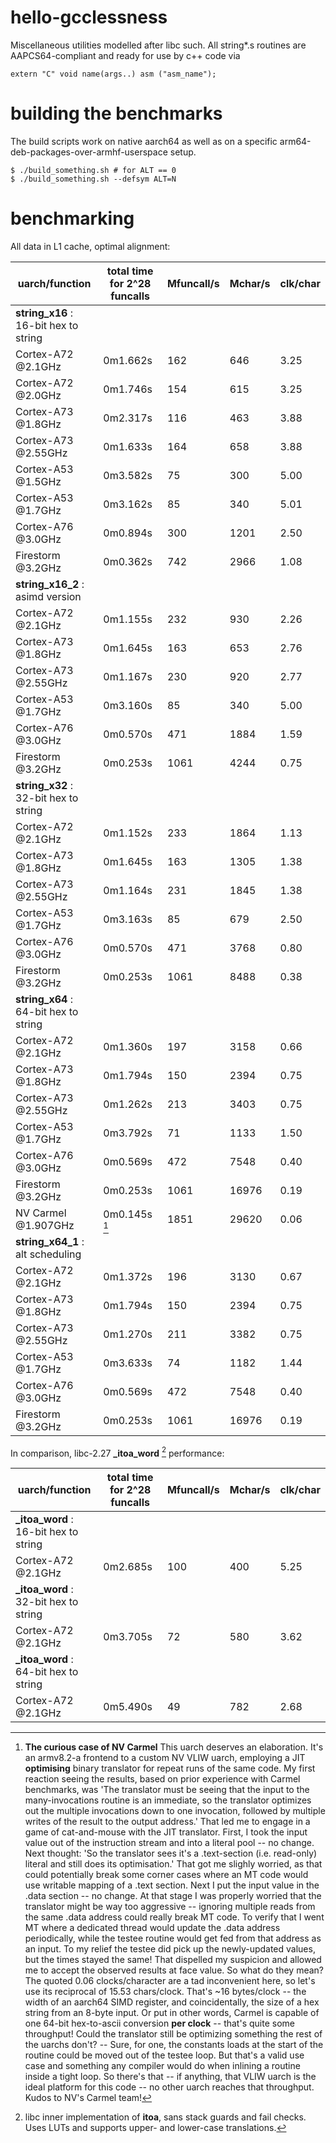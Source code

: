 # hello-gcclessness
Miscellaneous utilities modelled after libc such. All string\*.s routines are AAPCS64-compliant and ready for use by c++ code via

	extern "C" void name(args..) asm ("asm_name");

# building the benchmarks
The build scripts work on native aarch64 as well as on a specific arm64-deb-packages-over-armhf-userspace setup.

	$ ./build_something.sh # for ALT == 0
	$ ./build_something.sh --defsym ALT=N

# benchmarking
All data in L1 cache, optimal alignment:

| uarch/function                         | total time for 2^28 funcalls | Mfuncall/s | Mchar/s | clk/char |
| -------------------------------------- | ---------------------------- | ---------- | ------- | -------- |
| **string_x16** : 16-bit hex to string  |                              |            |         |          |
| Cortex-A72 @2.1GHz                     | 0m1.662s                     |  162       |   646   |  3.25    |
| Cortex-A72 @2.0GHz                     | 0m1.746s                     |  154       |   615   |  3.25    |
| Cortex-A73 @1.8GHz                     | 0m2.317s                     |  116       |   463   |  3.88    |
| Cortex-A73 @2.55GHz                    | 0m1.633s                     |  164       |   658   |  3.88    |
| Cortex-A53 @1.5GHz                     | 0m3.582s                     |   75       |   300   |  5.00    |
| Cortex-A53 @1.7GHz                     | 0m3.162s                     |   85       |   340   |  5.01    |
| Cortex-A76 @3.0GHz                     | 0m0.894s                     |  300       |  1201   |  2.50    |
| Firestorm @3.2GHz                      | 0m0.362s                     |  742       |  2966   |  1.08    |
| **string_x16_2** : asimd version       |                              |            |         |          |
| Cortex-A72 @2.1GHz                     | 0m1.155s                     |  232       |   930   |  2.26    |
| Cortex-A73 @1.8GHz                     | 0m1.645s                     |  163       |   653   |  2.76    |
| Cortex-A73 @2.55GHz                    | 0m1.167s                     |  230       |   920   |  2.77    |
| Cortex-A53 @1.7GHz                     | 0m3.160s                     |   85       |   340   |  5.00    |
| Cortex-A76 @3.0GHz                     | 0m0.570s                     |  471       |  1884   |  1.59    |
| Firestorm @3.2GHz                      | 0m0.253s                     | 1061       |  4244   |  0.75    |
| **string_x32** : 32-bit hex to string  |                              |            |         |          |
| Cortex-A72 @2.1GHz                     | 0m1.152s                     |  233       |  1864   |  1.13    |
| Cortex-A73 @1.8GHz                     | 0m1.645s                     |  163       |  1305   |  1.38    |
| Cortex-A73 @2.55GHz                    | 0m1.164s                     |  231       |  1845   |  1.38    |
| Cortex-A53 @1.7GHz                     | 0m3.163s                     |   85       |   679   |  2.50    |
| Cortex-A76 @3.0GHz                     | 0m0.570s                     |  471       |  3768   |  0.80    |
| Firestorm @3.2GHz                      | 0m0.253s                     | 1061       |  8488   |  0.38    |
| **string_x64** : 64-bit hex to string  |                              |            |         |          |
| Cortex-A72 @2.1GHz                     | 0m1.360s                     |  197       |  3158   |  0.66    |
| Cortex-A73 @1.8GHz                     | 0m1.794s                     |  150       |  2394   |  0.75    |
| Cortex-A73 @2.55GHz                    | 0m1.262s                     |  213       |  3403   |  0.75    |
| Cortex-A53 @1.7GHz                     | 0m3.792s                     |   71       |  1133   |  1.50    |
| Cortex-A76 @3.0GHz                     | 0m0.569s                     |  472       |  7548   |  0.40    |
| Firestorm @3.2GHz                      | 0m0.253s                     | 1061       | 16976   |  0.19    |
| NV Carmel @1.907GHz                    | 0m0.145s [^2]                | 1851       | 29620   |  0.06    |
| **string_x64_1** : alt scheduling      |                              |            |         |          |
| Cortex-A72 @2.1GHz                     | 0m1.372s                     |  196       |  3130   |  0.67    |
| Cortex-A73 @1.8GHz                     | 0m1.794s                     |  150       |  2394   |  0.75    |
| Cortex-A73 @2.55GHz                    | 0m1.270s                     |  211       |  3382   |  0.75    |
| Cortex-A53 @1.7GHz                     | 0m3.633s                     |   74       |  1182   |  1.44    |
| Cortex-A76 @3.0GHz                     | 0m0.569s                     |  472       |  7548   |  0.40    |
| Firestorm @3.2GHz                      | 0m0.253s                     | 1061       | 16976   |  0.19    |

In comparison, libc-2.27 **\_itoa_word** [^1] performance:

| uarch/function                         | total time for 2^28 funcalls | Mfuncall/s | Mchar/s | clk/char |
| -------------------------------------- | ---------------------------- | ---------- | ------- | -------- |
| **\_itoa_word** : 16-bit hex to string |                              |            |         |          |
| Cortex-A72 @2.1GHz                     | 0m2.685s                     |  100       |  400    |  5.25    |
| **\_itoa_word** : 32-bit hex to string |                              |            |         |          |
| Cortex-A72 @2.1GHz                     | 0m3.705s                     |   72       |  580    |  3.62    |
| **\_itoa_word** : 64-bit hex to string |                              |            |         |          |
| Cortex-A72 @2.1GHz                     | 0m5.490s                     |   49       |  782    |  2.68    |

[^1]: libc inner implementation of **itoa**, sans stack guards and fail checks. Uses LUTs and supports upper- and lower-case translations.  
[^2]: **The curious case of NV Carmel** This uarch deserves an elaboration. It's an armv8.2-a frontend to a custom NV VLIW uarch, employing a JIT **optimising** binary translator for repeat runs of the same code. My first reaction seeing the results, based on prior experience with Carmel benchmarks, was 'The translator must be seeing that the input to the many-invocations routine is an immediate, so the translator optimizes out the multiple invocations down to one invocation, followed by multiple writes of the result to the output address.' That led me to engage in a game of cat-and-mouse with the JIT translator. First, I took the input value out of the instruction stream and into a literal pool -- no change. Next thought: 'So the translator sees it's a .text-section (i.e. read-only) literal and still does its optimisation.' That got me slighly worried, as that could potentially break some corner cases where an MT code would use writable mapping of a .text section. Next I put the input value in the .data section -- no change. At that stage I was properly worried that the translator might be way too aggressive -- ignoring multiple reads from the same .data address could really break MT code. To verify that I went MT where a dedicated thread would update the .data address periodically, while the testee routine would get fed from that address as an input. To my relief the testee did pick up the newly-updated values, but the times stayed the same! That dispelled my suspicion and allowed me to accept the observed results at face value. So what do they mean? The quoted 0.06 clocks/character are a tad inconvenient here, so let's use its reciprocal of 15.53 chars/clock. That's ~16 bytes/clock -- the width of an aarch64 SIMD register, and coincidentally, the size of a hex string from an 8-byte input. Or put in other words, Carmel is capable of one 64-bit hex-to-ascii conversion **per clock** -- that's quite some throughput! Could the translator still be optimizing something the rest of the uarchs don't? -- Sure, for one, the constants loads at the start of the routine could be moved out of the testee loop. But that's a valid use case and something any compiler would do when inlining a routine inside a tight loop. So there's that -- if anything, that VLIW uarch is the ideal platform for this code -- no other uarch reaches that throughput. Kudos to NV's Carmel team!
